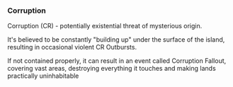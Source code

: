 ### Corruption

Corruption (CR) - potentially existential threat of mysterious origin. 

It's believed to be constantly "building up" under the surface of the island, resulting in occasional violent CR Outbursts. 

If not contained properly, it can result in an event called Corruption Fallout, covering vast areas, destroying everything it touches and making lands practically uninhabitable
<!--stackedit_data:
eyJoaXN0b3J5IjpbNDg0NDQ4MThdfQ==
-->